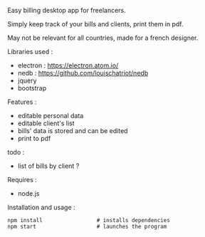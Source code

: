 
Easy billing desktop app for freelancers.

Simply keep track of your bills and clients, print them in pdf.

May not be relevant for all countries, made for a french designer.


Libraries used : 
- electron : https://electron.atom.io/
- nedb : https://github.com/louischatriot/nedb
- jquery
- bootstrap

Features :
- editable personal data
- editable client's list
- bills' data is stored and can be edited
- print to pdf

todo :
- list of bills by client ?

Requires :
- node.js

Installation and usage :

```
npm install                 # installs dependencies
npm start                   # launches the program
```